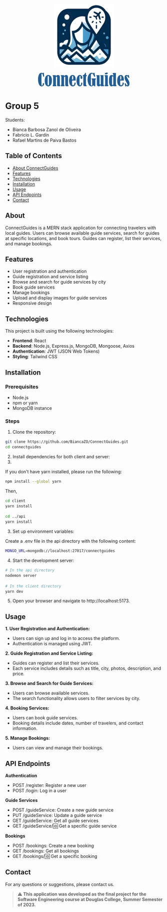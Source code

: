 <p align="center">
  <img src="client/public/assets/logo.png" alt="App logo" height="200"/>
</p>
<p align="center">
  <img src="client/public/assets/logoName.png" alt="App name" height="50"/>
</p>

# Group 5
Students:
- Bianca Barbosa Zanol de Oliveira
- Fabricio L. Gardin
- Rafael Martins de Paiva Bastos

## Table of Contents

- [About ConnectGuides](#about)
- [Features](#features)
- [Technologies](#technologies)
- [Installation](#installation)
- [Usage](#usage)
- [API Endpoints](#api-endpoints)
- [Contact](#contact)

## About

ConnectGuides is a MERN stack application for connecting travelers with local guides. Users can browse available guide services, search for guides at specific locations, and book tours. Guides can register, list their services, and manage bookings.

## Features

- User registration and authentication
- Guide registration and service listing
- Browse and search for guide services by city
- Book guide services
- Manage bookings
- Upload and display images for guide services
- Responsive design

## Technologies

This project is built using the following technologies:

- **Frontend**: React
- **Backend**: Node.js, Express.js, MongoDB, Mongoose, Axios
- **Authentication**: JWT (JSON Web Tokens)
- **Styling**: Tailwind CSS

## Installation

### Prerequisites

- Node.js
- npm or yarn
- MongoDB instance

### Steps

1. Clone the repository:

```bash
git clone https://github.com/BiancaZO/ConnectGuides.git
cd connectguides
```

2. Install dependencies for both client and server:
3. 
If you don't have yarn installed, please run the following:

```bash
npm install --global yarn
```

Then,

```bash
cd client
yarn install

cd ../api
yarn install
```

3. Set up environment variables:

Create a .env file in the api directory with the following content:
```bash
MONGO_URL=mongodb://localhost:27017/connectguides
```

4. Start the development server:

```bash
# In the api directory
nodemon server

# In the client directory
yarn dev
```

5. Open your browser and navigate to http://localhost:5173.

## Usage
**1. User Registration and Authentication:**
- Users can sign up and log in to access the platform.
- Authentication is managed using JWT.
  
**2. Guide Registration and Service Listing:**
- Guides can register and list their services.
- Each service includes details such as title, city, photos, description, and price.
  
**3. Browse and Search for Guide Services:**
- Users can browse available services.
- The search functionality allows users to filter services by city.

**4. Booking Services:**
- Users can book guide services.
- Booking details include dates, number of travelers, and contact information.

**5. Manage Bookings:**
- Users can view and manage their bookings.

## API Endpoints
**Authentication**
- POST /register: Register a new user
- POST /login: Log in a user
  
**Guide Services**
- POST /guideService: Create a new guide service
- PUT /guideService: Update a guide service
- GET /guideService: Get all guide services
- GET /guideService/:id: Get a specific guide service
  
**Bookings**
- POST /bookings: Create a new booking
- GET /bookings: Get all bookings
- GET /bookings/:id: Get a specific booking

## Contact
For any questions or suggestions, please contact us.

> **⚠️ This application was developed as the final project for the Software Engineering course at Douglas College, Summer Semester of 2023.**
